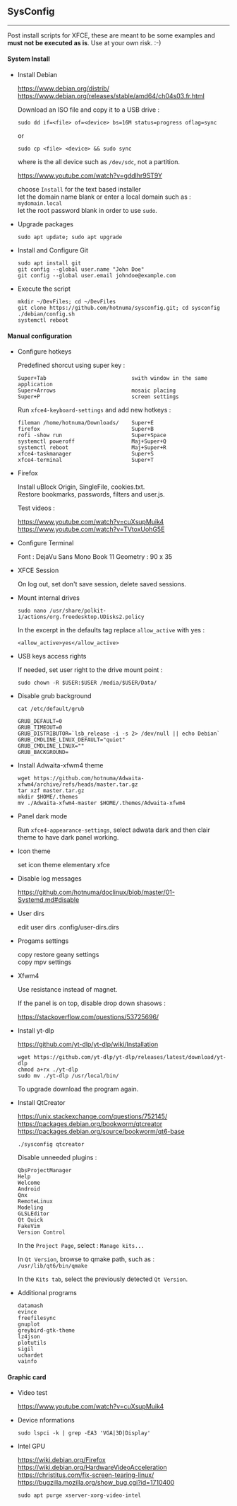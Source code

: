<link href="style.css" rel="stylesheet"></link>

## SysConfig

---

Post install scripts for XFCE, these are meant to be
some examples and **must not be executed as is**.
Use at your own risk. :-)


#### System Install

* Install Debian

    https://www.debian.org/distrib/  
    https://www.debian.org/releases/stable/amd64/ch04s03.fr.html  
    
    Download an ISO file and copy it to a USB drive :
    
    `sudo dd if=<file> of=<device> bs=16M status=progress oflag=sync`
    
    or
    
    `sudo cp <file> <device> && sudo sync`
    
    where <device> is the all device such as `/dev/sdc`, not a partition.
    
    https://www.youtube.com/watch?v=gddlhr9ST9Y  
    
    choose `Install` for the text based installer  
    let the domain name blank or enter a local domain such as : `mydomain.local`  
    let the root password blank in order to use `sudo`.  

* Upgrade packages
    
    `sudo apt update; sudo apt upgrade`
    
* Install and Configure Git
    
    ```
    sudo apt install git
    git config --global user.name "John Doe"
    git config --global user.email johndoe@example.com
    ```

* Execute the script

    ```
    mkdir ~/DevFiles; cd ~/DevFiles
    git clone https://github.com/hotnuma/sysconfig.git; cd sysconfig
    ./debian/config.sh
    systemctl reboot
    ```


#### <a name="disable"></a> Manual configuration

* Configure hotkeys
    
    Predefined shorcut using super key :

    ```
    Super+Tab                           swith window in the same application
    Super+Arrows                        mosaic placing
    Super+P                             screen settings
    ```

    Run `xfce4-keyboard-settings` and add new hotkeys :

    ```
    fileman /home/hotnuma/Downloads/    Super+E
    firefox                             Super+B
    rofi -show run                      Super+Space
    systemctl poweroff                  Maj+Super+Q
    systemctl reboot                    Maj+Super+R
    xfce4-taskmanager                   Super+S
    xfce4-terminal                      Super+T
    ```

* Firefox
    
    Install uBlock Origin, SingleFile, cookies.txt.  
    Restore bookmarks, passwords, filters and user.js.  
    
    Test videos :  
    
    https://www.youtube.com/watch?v=cuXsupMuik4  
    https://www.youtube.com/watch?v=TVtoxUohG5E  

* Configure Terminal
    
    Font :      DejaVu Sans Mono Book 11
    Geometry :  90 x 35

* XFCE Session
    
    On log out, set don't save session, delete saved sessions.

* Mount internal drives
    
    `sudo nano /usr/share/polkit-1/actions/org.freedesktop.UDisks2.policy`
    
    In the excerpt <action id=“org.freedesktop.udisks2.filesystem-mount-system”> in the defaults tag replace `allow_active` with yes :  

    `<allow_active>yes</allow_active>`

* USB keys access rights

    If needed, set user right to the drive mount point :
    
    `sudo chown -R $USER:$USER /media/$USER/Data/`

* Disable grub background
    
    ```
    cat /etc/default/grub

    GRUB_DEFAULT=0
    GRUB_TIMEOUT=0
    GRUB_DISTRIBUTOR=`lsb_release -i -s 2> /dev/null || echo Debian`
    GRUB_CMDLINE_LINUX_DEFAULT="quiet"
    GRUB_CMDLINE_LINUX=""
    GRUB_BACKGROUND=
    ```

* Install Adwaita-xfwm4 theme
    
    ```
    wget https://github.com/hotnuma/Adwaita-xfwm4/archive/refs/heads/master.tar.gz
    tar xzf master.tar.gz
    mkdir $HOME/.themes
    mv ./Adwaita-xfwm4-master $HOME/.themes/Adwaita-xfwm4
    ```

* Panel dark mode

    Run `xfce4-appearance-settings`, select adwata dark and then clair theme to
    have dark panel working.

* Icon theme

    set icon theme  elementary xfce  

* Disable log messages

    https://github.com/hotnuma/doclinux/blob/master/01-Systemd.md#disable  

* User dirs
    
    edit user dirs .config/user-dirs.dirs

* Progams settings
    
    copy restore geany settings  
    copy mpv settings  

* Xfwm4

    Use resistance instead of magnet.
    
    If the panel is on top, disable drop down shasows :
    
    https://stackoverflow.com/questions/53725696/  

* Install yt-dlp
    
    https://github.com/yt-dlp/yt-dlp/wiki/Installation  
    
    ```
    wget https://github.com/yt-dlp/yt-dlp/releases/latest/download/yt-dlp
    chmod a+rx ./yt-dlp
    sudo mv ./yt-dlp /usr/local/bin/
    ```
    
    To upgrade download the program again.

* Install QtCreator

    https://unix.stackexchange.com/questions/752145/  
    https://packages.debian.org/bookworm/qtcreator  
    https://packages.debian.org/source/bookworm/qt6-base  

    `./sysconfig qtcreator`

    Disable unneeded plugins :
    
    ```
    QbsProjectManager
    Help
    Welcome
    Android
    Qnx
    RemoteLinux
    Modeling
    GLSLEditor
    Qt Quick
    FakeVim
    Version Control
    ```
    
    In the `Project Page`, select : `Manage kits...`
    
    In `Qt Version`, browse to qmake path, such as :  
    `/usr/lib/qt6/bin/qmake`
    
    In the `Kits tab`, select the previously detected `Qt Version`.

* Additional programs

    ```
    datamash
    evince
    freefilesync
    gnuplot
    greybird-gtk-theme
    lz4json
    plotutils
    sigil
    uchardet
    vainfo
    ```


#### Graphic card

* Video test

    https://www.youtube.com/watch?v=cuXsupMuik4  

* Device nformations
    
    `sudo lspci -k | grep -EA3 'VGA|3D|Display'`

* Intel GPU
    
    https://wiki.debian.org/Firefox  
    https://wiki.debian.org/HardwareVideoAcceleration  
    https://christitus.com/fix-screen-tearing-linux/  
    https://bugzilla.mozilla.org/show_bug.cgi?id=1710400  
    
    `sudo apt purge xserver-xorg-video-intel`


